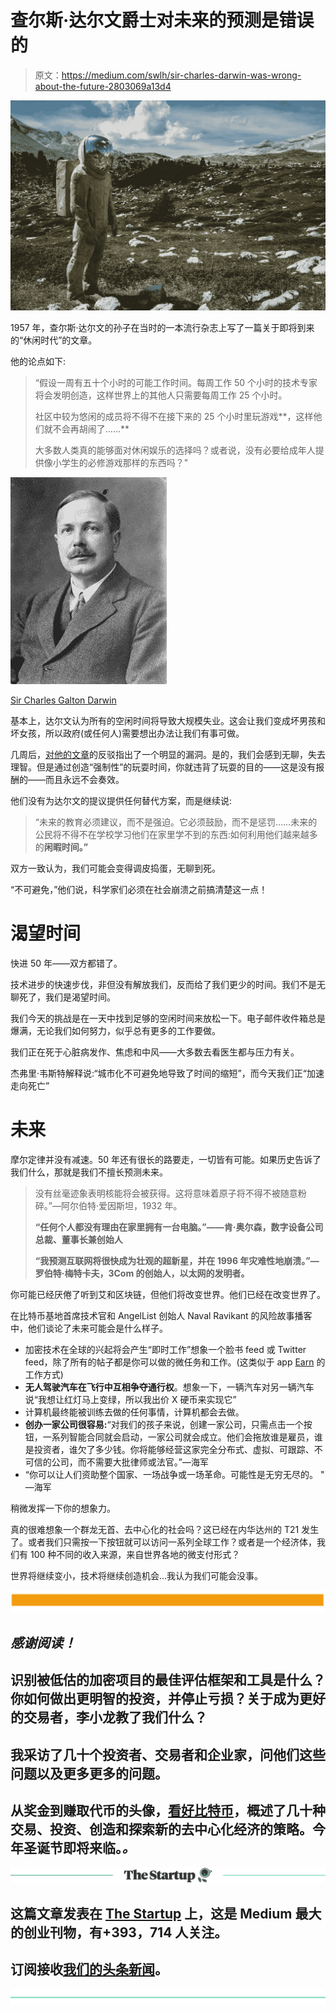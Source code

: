 # 查尔斯·达尔文爵士对未来的预测是错误的

> 原文：<https://medium.com/swlh/sir-charles-darwin-was-wrong-about-the-future-2803069a13d4>

![](img/74e22bbd40f6495002d101de50bfbab8.png)

1957 年，查尔斯·达尔文的孙子在当时的一本流行杂志上写了一篇关于即将到来的“休闲时代”的文章。

他的论点如下:

> “假设一周有五十个小时的可能工作时间。每周工作 50 个小时的技术专家将会发明创造，这样世界上的其他人只需要每周工作 25 个小时。
> 
> 社区中较为悠闲的成员将不得不在接下来的 25 个小时里玩游戏**，这样他们就不会再胡闹了……**
> 
> 大多数人类真的能够面对休闲娱乐的选择吗？或者说，没有必要给成年人提供像小学生的必修游戏那样的东西吗？"

![](img/a632c737c4fa00859364307825166390.png)

[Sir Charles Galton Darwin](https://en.wikipedia.org/wiki/Charles_Galton_Darwin)

基本上，达尔文认为所有的空闲时间将导致大规模失业。这会让我们变成坏男孩和坏女孩，所以政府(或任何人)需要想出办法让我们有事可做。

几周后，[对他的文章](https://books.google.com/books?dq=age+of+leisure+sir+charles+darwin&hl=en&id=VpOs5C-U4w8C&lpg=PA41&ots=aJJ4dPTIaM&pg=PA41&sa=X&sig=cVEgoPa82DjDg47-qhvDulUKnxI&source=bl&ved=2ahUKEwjBvsaR7_TeAhWSm1kKHYFeBM4Q6AEwCXoECA0QAQ#v=onepage&q=age%20of%20leisure%20sir%20charles%20darwin&f=false)的反驳指出了一个明显的漏洞。是的，我们会感到无聊，失去理智。但是通过创造“强制性”的玩耍时间，你就违背了玩耍的目的——这是没有报酬的——而且永远不会奏效。

他们没有为达尔文的提议提供任何替代方案，而是继续说:

> “未来的教育必须建议，而不是强迫。它必须鼓励，而不是惩罚……未来的公民将不得不在学校学习他们在家里学不到的东西:如何利用他们越来越多的**闲暇时间。”**

双方一致认为，我们可能会变得调皮捣蛋，无聊到死。

“不可避免，”他们说，科学家们必须在社会崩溃之前搞清楚这一点！

# 渴望时间

快进 50 年——双方都错了。

技术进步的快速步伐，非但没有解放我们，反而给了我们更少的时间。我们不是无聊死了，我们是渴望时间。

我们今天的挑战是在一天中找到足够的空闲时间来放松一下。电子邮件收件箱总是爆满，无论我们如何努力，似乎总有更多的工作要做。

我们正在死于心脏病发作、焦虑和中风——大多数去看医生都与压力有关。

杰弗里·韦斯特解释说:“城市化不可避免地导致了时间的缩短”，而今天我们正“加速走向死亡”

# 未来

摩尔定律并没有减速。50 年还有很长的路要走，一切皆有可能。如果历史告诉了我们什么，那就是我们不擅长预测未来。

> 没有丝毫迹象表明核能将会被获得。这将意味着原子将不得不被随意粉碎。”—阿尔伯特·爱因斯坦，1932 年。
> 
> **“任何个人都没有理由在家里拥有一台电脑。”——肯·奥尔森，数字设备公司总裁、董事长兼创始人**
> 
> **“我预测互联网将很快成为壮观的超新星，并在 1996 年灾难性地崩溃。”—罗伯特·梅特卡夫，3Com 的创始人，以太网的发明者。**

你可能已经厌倦了听到艾和区块链，但他们将改变世界。他们已经在改变世界了。

在比特币基地首席技术官和 AngelList 创始人 Naval Ravikant 的风险故事播客中，他们谈论了未来可能会是什么样子。

*   加密技术在全球的兴起将会产生“即时工作”想象一个脸书 feed 或 Twitter feed，除了所有的帖子都是你可以做的微任务和工作。(这类似于 app [Earn](https://news.earn.com/earn-com-joins-coinbase-a282a36411d2) 的工作方式)
*   **无人驾驶汽车在飞行中互相争夺通行权**。想象一下，一辆汽车对另一辆汽车说“我想让红灯马上变绿，所以我出价 X 硬币来实现它”
*   计算机最终能被训练去做的任何事情，计算机都会去做。
*   **创办一家公司很容易:**“对我们的孩子来说，创建一家公司，只需点击一个按钮，一系列智能合同就会启动，一家公司就会成立。他们会拖放谁是雇员，谁是投资者，谁欠了多少钱。你将能够经营这家完全分布式、虚拟、可跟踪、不可信的公司，而不需要大批律师或法官。”—海军
*   “你可以让人们资助整个国家、一场战争或一场革命。可能性是无穷无尽的。 " —海军

稍微发挥一下你的想象力。

真的很难想象一个群龙无首、去中心化的社会吗？这已经在内华达州的 T21 发生了。或者我们只需按一下按钮就可以访问一系列全球工作？或者是一个经济体，我们有 100 种不同的收入来源，来自世界各地的微支付形式？

世界将继续变小，技术将继续创造机会…我认为我们可能会没事。

![](img/f0560e3e8a1b3a90337850a54bf428cd.png)

## *感谢阅读！*

## 识别被低估的加密项目的最佳评估框架和工具是什么？你如何做出更明智的投资，并停止亏损？关于成为更好的交易者，李小龙教了我们什么？

## 我采访了几十个投资者、交易者和企业家，问他们这些问题以及更多更多的问题。

## 从奖金到赚取代币的头像，[看好比特币](http://mybook.to/bullishonbitcoin)，概述了几十种交易、投资、创造和探索新的去中心化经济的策略。今年圣诞节即将来临。*。*

[![](img/308a8d84fb9b2fab43d66c117fcc4bb4.png)](https://medium.com/swlh)

## 这篇文章发表在 [The Startup](https://medium.com/swlh) 上，这是 Medium 最大的创业刊物，有+393，714 人关注。

## 订阅接收[我们的头条新闻](http://growthsupply.com/the-startup-newsletter/)。

[![](img/b0164736ea17a63403e660de5dedf91a.png)](https://medium.com/swlh)